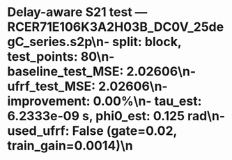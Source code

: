 # Delay-aware S21 test — RCER71E106K3A2H03B_DC0V_25degC_series.s2p\n- split: block, test_points: 80\n- baseline_test_MSE: 2.02606\n- ufrf_test_MSE: 2.02606\n- improvement: 0.00%\n- tau_est: 6.2333e-09 s, phi0_est: 0.125 rad\n- used_ufrf: False (gate=0.02, train_gain=0.0014)\n
